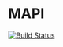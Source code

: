 # MAPI

[![Build Status](https://travis-ci.org/lovemomia/mapi.png)](https://travis-ci.org/lovemomia/mapi)
